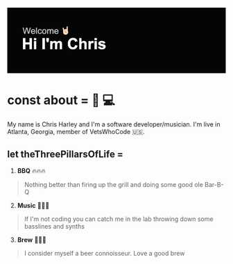 ![GitHub Logo](https://github.com/charley81/charley81/blob/8fe8ca61965eb1bf272508318f9820b7b8dd0c39/header.png?raw=true)

# const about = 🎹 💻 
My name is Chris Harley and I'm a software developer/musician. I'm live in Atlanta, Georgia, member of VetsWhoCode 🇺🇸. 

## let theThreePillarsOfLife =
1. **BBQ** 🔥🔥🔥
  > Nothing better than firing up the grill and doing some good ole Bar-B-Q

2. **Music** 🎹🎸🎤
> If I'm not coding you can catch me in the lab throwing down some basslines and synths

3. **Brew** 🍺🍻🍺
> I consider myself a beer connoisseur. Love a good brew 

